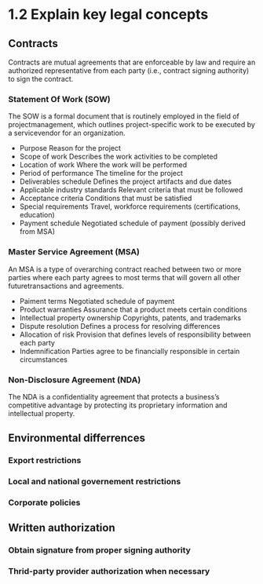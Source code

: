 # 1.2 Explain key legal concepts

## Contracts
Contracts are mutual agreements that are enforceable by law and require an authorized representative from each party (i.e., contract signing authority) to sign the contract.
### Statement Of Work (SOW)
The SOW is a formal document that is routinely employed in the field of projectmanagement, which outlines project-specific work to be executed by a servicevendor for an organization.
- Purpose 
  Reason for the project
- Scope of work 
  Describes the work activities to be completed
- Location of work 
  Where the work will be performed
- Period of performance 
  The timeline for the project
- Deliverables schedule 
  Defines the project artifacts and due dates 
- Applicable industry standards 
  Relevant criteria that must be followed
- Acceptance criteria 
  Conditions that must be satisfied
- Special requirements 
  Travel, workforce requirements (certifications, education) 
- Payment schedule 
  Negotiated schedule of payment (possibly derived from MSA)
### Master Service Agreement (MSA)
An MSA is a type of overarching contract reached between two or more parties where each party agrees to most terms that will govern all other futuretransactions and agreements.
- Paiment terms
  Negotiated schedule of payment
- Product warranties
  Assurance that a product meets certain conditions
- Intellectual property ownership
  Copyrights, patents, and trademarks
- Dispute resolution
  Defines a process for resolving differences
- Allocation of risk
  Provision that defines levels of responsibility between each party
- Indemnification
  Parties agree to be financially responsible in certain circumstances
### Non-Disclosure Agreement (NDA)
The NDA is a confidentiality agreement that protects a business’s competitive advantage by protecting its proprietary information and intellectual property.

## Environmental differrences
### Export restrictions
### Local and national governement restrictions
### Corporate policies

## Written authorization
### Obtain signature from proper signing authority
### Thrid-party provider authorization when necessary



